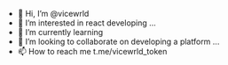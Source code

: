 - 👋 Hi, I’m @vicewrld
- 👀 I’m interested in react developing ...
- 🌱 I’m currently learning 
- 💞️ I’m looking to collaborate on developing a platform ...
- 📫 How to reach me t.me/vicewrld_token 

<!---
vicewrld/vicewrld is a ✨ special ✨ repository because its `README.md` (this file) appears on your GitHub profile.
You can click the Preview link to take a look at your changes.
--->
